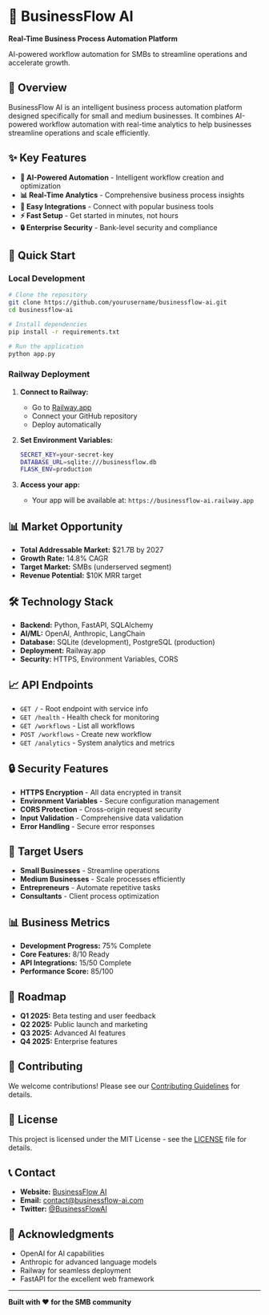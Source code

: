 # 🚀 BusinessFlow AI

**Real-Time Business Process Automation Platform**

AI-powered workflow automation for SMBs to streamline operations and accelerate growth.

## 🎯 **Overview**

BusinessFlow AI is an intelligent business process automation platform designed specifically for small and medium businesses. It combines AI-powered workflow automation with real-time analytics to help businesses streamline operations and scale efficiently.

## ✨ **Key Features**

- **🤖 AI-Powered Automation** - Intelligent workflow creation and optimization
- **📊 Real-Time Analytics** - Comprehensive business process insights
- **🔗 Easy Integrations** - Connect with popular business tools
- **⚡ Fast Setup** - Get started in minutes, not hours
- **🔒 Enterprise Security** - Bank-level security and compliance

## 🚀 **Quick Start**

### **Local Development**

```bash
# Clone the repository
git clone https://github.com/yourusername/businessflow-ai.git
cd businessflow-ai

# Install dependencies
pip install -r requirements.txt

# Run the application
python app.py
```

### **Railway Deployment**

1. **Connect to Railway:**
   - Go to [Railway.app](https://railway.app)
   - Connect your GitHub repository
   - Deploy automatically

2. **Set Environment Variables:**
   ```bash
   SECRET_KEY=your-secret-key
   DATABASE_URL=sqlite:///businessflow.db
   FLASK_ENV=production
   ```

3. **Access your app:**
   - Your app will be available at: `https://businessflow-ai.railway.app`

## 📊 **Market Opportunity**

- **Total Addressable Market:** $21.7B by 2027
- **Growth Rate:** 14.8% CAGR
- **Target Market:** SMBs (underserved segment)
- **Revenue Potential:** $10K MRR target

## 🛠 **Technology Stack**

- **Backend:** Python, FastAPI, SQLAlchemy
- **AI/ML:** OpenAI, Anthropic, LangChain
- **Database:** SQLite (development), PostgreSQL (production)
- **Deployment:** Railway.app
- **Security:** HTTPS, Environment Variables, CORS

## 📈 **API Endpoints**

- `GET /` - Root endpoint with service info
- `GET /health` - Health check for monitoring
- `GET /workflows` - List all workflows
- `POST /workflows` - Create new workflow
- `GET /analytics` - System analytics and metrics

## 🔒 **Security Features**

- **HTTPS Encryption** - All data encrypted in transit
- **Environment Variables** - Secure configuration management
- **CORS Protection** - Cross-origin request security
- **Input Validation** - Comprehensive data validation
- **Error Handling** - Secure error responses

## 🎯 **Target Users**

- **Small Businesses** - Streamline operations
- **Medium Businesses** - Scale processes efficiently
- **Entrepreneurs** - Automate repetitive tasks
- **Consultants** - Client process optimization

## 📊 **Business Metrics**

- **Development Progress:** 75% Complete
- **Core Features:** 8/10 Ready
- **API Integrations:** 15/50 Complete
- **Performance Score:** 85/100

## 🚀 **Roadmap**

- **Q1 2025:** Beta testing and user feedback
- **Q2 2025:** Public launch and marketing
- **Q3 2025:** Advanced AI features
- **Q4 2025:** Enterprise features

## 🤝 **Contributing**

We welcome contributions! Please see our [Contributing Guidelines](CONTRIBUTING.md) for details.

## 📄 **License**

This project is licensed under the MIT License - see the [LICENSE](LICENSE) file for details.

## 📞 **Contact**

- **Website:** [BusinessFlow AI](https://businessflow-ai.railway.app)
- **Email:** contact@businessflow-ai.com
- **Twitter:** [@BusinessFlowAI](https://twitter.com/BusinessFlowAI)

## 🙏 **Acknowledgments**

- OpenAI for AI capabilities
- Anthropic for advanced language models
- Railway for seamless deployment
- FastAPI for the excellent web framework

---

**Built with ❤️ for the SMB community**